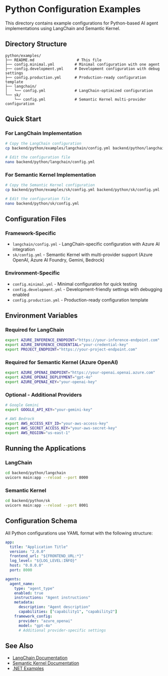 # Python Configuration Examples

This directory contains example configurations for Python-based AI agent implementations using LangChain and Semantic Kernel.

## Directory Structure

```
python/examples/
├── README.md                   # This file
├── config.minimal.yml         # Minimal configuration with one agent
├── config.development.yml     # Development configuration with debug settings
├── config.production.yml      # Production-ready configuration template
├── langchain/
│   └── config.yml             # LangChain-optimized configuration
└── sk/
    └── config.yml             # Semantic Kernel multi-provider configuration
```

## Quick Start

### For LangChain Implementation

```bash
# Copy the LangChain configuration
cp backend/python/examples/langchain/config.yml backend/python/langchain/config.yml

# Edit the configuration file
nano backend/python/langchain/config.yml
```

### For Semantic Kernel Implementation

```bash
# Copy the Semantic Kernel configuration
cp backend/python/examples/sk/config.yml backend/python/sk/config.yml

# Edit the configuration file
nano backend/python/sk/config.yml
```

## Configuration Files

### Framework-Specific
- `langchain/config.yml` - LangChain-specific configuration with Azure AI integration
- `sk/config.yml` - Semantic Kernel with multi-provider support (Azure OpenAI, Azure AI Foundry, Gemini, Bedrock)

### Environment-Specific
- `config.minimal.yml` - Minimal configuration for quick testing
- `config.development.yml` - Development-friendly settings with debugging enabled
- `config.production.yml` - Production-ready configuration template

## Environment Variables

### Required for LangChain
```bash
export AZURE_INFERENCE_ENDPOINT="https://your-inference-endpoint.com"
export AZURE_INFERENCE_CREDENTIAL="your-credential-key"
export PROJECT_ENDPOINT="https://your-project-endpoint.com"
```

### Required for Semantic Kernel (Azure OpenAI)
```bash
export AZURE_OPENAI_ENDPOINT="https://your-openai.openai.azure.com"
export AZURE_OPENAI_DEPLOYMENT="gpt-4o"
export AZURE_OPENAI_KEY="your-openai-key"
```

### Optional - Additional Providers
```bash
# Google Gemini
export GOOGLE_API_KEY="your-gemini-key"

# AWS Bedrock
export AWS_ACCESS_KEY_ID="your-aws-access-key"
export AWS_SECRET_ACCESS_KEY="your-aws-secret-key"
export AWS_REGION="us-east-1"
```

## Running the Applications

### LangChain
```bash
cd backend/python/langchain
uvicorn main:app --reload --port 8000
```

### Semantic Kernel
```bash
cd backend/python/sk
uvicorn main:app --reload --port 8001
```

## Configuration Schema

All Python configurations use YAML format with the following structure:

```yaml
app:
  title: "Application Title"
  version: "2.0.0"
  frontend_url: "${FRONTEND_URL:*}"
  log_level: "${LOG_LEVEL:INFO}"
  host: "0.0.0.0"
  port: 8000

agents:
  agent_name:
    type: "agent_type"
    enabled: true
    instructions: "Agent instructions"
    metadata:
      description: "Agent description"
      capabilities: ["capability1", "capability2"]
    framework_config:
      provider: "azure_openai"
      model: "gpt-4o"
      # Additional provider-specific settings
```

## See Also

- [LangChain Documentation](../langchain/README.md)
- [Semantic Kernel Documentation](../sk/README.md)
- [.NET Examples](../../dotnet/examples/)